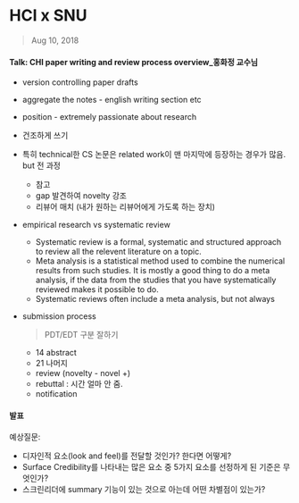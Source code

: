 # HCI x SNU 

> Aug 10, 2018

####  Talk: CHI paper writing and review process overview_홍화정 교수님 

- version controlling paper drafts

- aggregate the notes - english writing section etc

- position - extremely passionate about research

- 건조하게 쓰기

- 특히 technical한 CS 논문은 related work이 맨 마지막에 등장하는 경우가 많음. but 전 과정

  - 참고
  - gap 발견하여 novelty 강조
  - 리뷰어 매치 (내가 원하는 리뷰어에게 가도록 하는 장치)

- empirical research vs systematic review

  - Systematic review is a formal, systematic and structured approach to review all the relevent literature on a topic.
  - Meta analysis is a statistical method used to combine the numerical results from such studies. It is mostly a good thing to do a meta analysis, if the data from the studies that you have systematically reviewed makes it possible to do.
  - Systematic reviews often include a meta analysis, but not always

- submission process

  > PDT/EDT 구분 잘하기

  - 14 abstract
  - 21 나머지
  - review (novelty - novel +)
  - rebuttal : 시간 얼마 안 줌.
  - notification 



#### 발표

예상질문:

- 디자인적 요소(look and feel)를 전달할 것인가? 한다면 어떻게?
- Surface Credibility를 나타내는 많은 요소 중 5가지 요소를 선정하게 된 기준은 무엇인가?
- 스크린리더에 summary 기능이 있는 것으로 아는데 어떤 차별점이 있는가?



